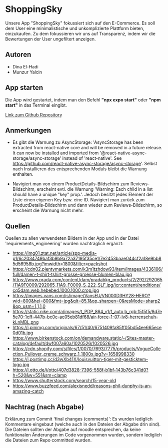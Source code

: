 # ShoppingSky

Unsere App "ShoppingSky" fokussiert sich auf den E-Commerce. Es soll dem User eine minimalistische und unkomplizierte Plattform bieten, einzukaufen. Zu dem fokussieren wir uns auf Transparenz, indem wir die Bewertungen der User ungefiltert anzeigen.

## Autoren

- Dina El-Hadi
- Munzur Yalcin

## App starten

Die App wird gestartet, indem man den Befehl **"npx expo start"** oder **"npm start"** in das Terminal eingibt.

[Link zum Github Repository](https://github.com/dinaelhadii/my-app.git)

## Anmerkungen

- Es gibt die Warnung zu AsyncStorage: 'AsyncStorage has been extracted from react-native core and will be removed in a future release. It can now be installed and imported from '@react-native-async-storage/async-storage' instead of 'react-native'. See https://github.com/react-native-async-storage/async-storage'. Selbst nach Installieren des entsprechenden Moduls bleibt die Warnung enthalten.

- Navigiert man von einem ProductDetails-Bildschirm zum Reviews-Bildschirm, erscheint evtl. die Warnung 'Warning: Each child in a list should have a unique "key" prop.'. Jedoch besitzt jedes Element der Liste einen eigenen Key bzw. eine ID. Navigiert man zurück zum ProductDetails-Bildschirm und dann wieder zum Reviews-Bildschirm, so erscheint die Warnung nicht mehr.

## Quellen

Quellen zu allen verwendeten Bildern in der App und in der Datei 'requirements_engineering' wurden nachträglich ergänzt:

- https://img01.ztat.net/article/spp-media-p1/6c2034749baf3b9b9a72a37195f35ce1/7e2453baae044cf2a18e9bb85d56958b.jpg?imwidth=1800&filter=packshot
- https://cdn02.plentymarkets.com/k3m1tzhdow93/item/images/4336106/full/damen-t-shirt-tshirt-grosse-groesse-blumen-blau.jpg
- https://www.prada.com/content/dam/pradabkg_products/2/292/292065/11A9F0009/292065_11A9_F0009_S_222_SLF.jpg/jcr:content/renditions/cq5dam.web.hebebed.1000.1000.crop.jpg
- https://images.vans.com/is/image/VansEU/VN000D3HY28-HERO?wid=800&hei=800&fmt=jpg&qlt=85,1&op_sharpen=0&resMode=sharp2&op_usm=1,1,1,0
- https://static.nike.com/a/images/t_PDP_864_v1/f_auto,b_rgb:f5f5f5/8d7e5e70-1cff-447b-bc0c-ac05eb81df68/air-force-1-07-lv8-herrenschuh-kLnMBL.png
- https://i.pinimg.com/originals/67/51/40/6751409fa85ff05bd54ee665ece0d01b.jpg
- https://www.birkenstock.com/on/demandware.static/-/Sites-master-catalog/default/dwf007a60a/1020526/1020526.jpg
- https://cdn.shopify.com/s/files/1/0070/7693/7775/products/VogueCollection_Pullover_creme_schwarz_1_1800x.jpg?v=1658998330
- https://i.postimg.cc/d3wXb41X/louisvuitton-tiger-mit-gesticktem-logo.jpg
- https://i.otto.de/i/otto/407d3828-7396-558f-b1bf-143b76c341d0?h=520&w=551&sm=clamp
- https://www.shutterstock.com/search/15-year-old
- https://www.buzzfeed.com/alexisnedd/reasons-phil-dunphy-is-an-amazing-catch

## Nachtrag (nach Abgabe)
Erklärung zum Commit 'final changes (comments)': Es wurden lediglich Kommentare eingebaut (welche auch in den Dateien der Abgabe drin sind). Die Dateien sollten der Abgabe auf moodle entsprechen, da keine funktionalen Änderungen im Code vorgenommen wurden, sondern lediglich die Dateien zum Repo committed wurden. 
